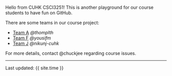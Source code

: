 Hello from CUHK CSCI3251! This is another playground for our course students to have fun on GitHub.

There are some teams in our course project:

* [Team A](https://csci3251-2020.github.io/project-team-a/ 'Team-A') _@thomplth_
* [Team F](https://csci3251-2020.github.io/project-team-f/ 'Team-F') _@yousifm_
* [Team J](https://csci3251-2020.github.io/project-team-j/ 'Team-J') _@nikunj-cuhk_

For more details, contact @chuckjee regarding course issues.

---
Last updated: {{ site.time }}
